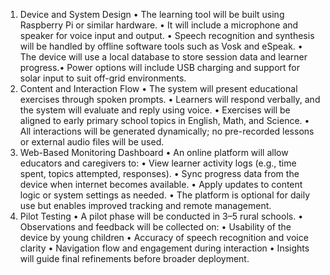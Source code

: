 1. Device and System Design
• The learning tool will be built using Raspberry Pi or similar hardware.
• It will include a microphone and speaker for voice input and output.
• Speech recognition and synthesis will be handled by offline software tools such as Vosk and
eSpeak.
• The device will use a local database to store session data and learner progress.• Power options will include USB charging and support for solar input to suit off-grid
environments.
2. Content and Interaction Flow
• The system will present educational exercises through spoken prompts.
• Learners will respond verbally, and the system will evaluate and reply using voice.
• Exercises will be aligned to early primary school topics in English, Math, and Science.
• All interactions will be generated dynamically; no pre-recorded lessons or external audio
files will be used.
3. Web-Based Monitoring Dashboard
• An online platform will allow educators and caregivers to:
• View learner activity logs (e.g., time spent, topics attempted, responses).
• Sync progress data from the device when internet becomes available.
• Apply updates to content logic or system settings as needed.
• The platform is optional for daily use but enables improved tracking and remote
management.
4. Pilot Testing
• A pilot phase will be conducted in 3–5 rural schools.
• Observations and feedback will be collected on:
• Usability of the device by young children
• Accuracy of speech recognition and voice clarity
• Navigation flow and engagement during interaction
• Insights will guide final refinements before broader deployment.
